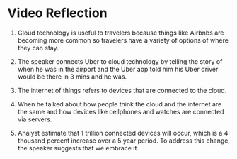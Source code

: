 # Video Reflection

1. Cloud technology is useful to travelers because things like Airbnbs are becoming
more common so travelers have a variety of options of where they can stay.

2. The speaker connects Uber to cloud technology by telling the story of when he was
in the airport and the Uber app told him his Uber driver would be there in 3 mins
and he was.

3. The internet of things refers to devices that are connected to the cloud.

4. When he talked about how people think the cloud and the internet are the same and
how devices like cellphones and watches are connected via servers.

5. Analyst estimate that 1 trillion connected devices will occur, which is a 4 thousand
percent increase over a 5 year period. To address this change, the speaker suggests
that we embrace it.
